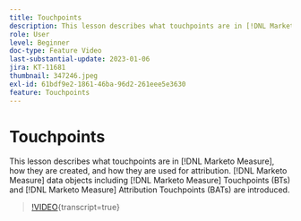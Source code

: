 ```yaml
---
title: Touchpoints
description: This lesson describes what touchpoints are in [!DNL Marketo Measure], how they are created, and how they are used for attribution. [!DNL Marketo Measure] data objects including [!DNL Marketo Measure] Touchpoints (BTs) and [!DNL Marketo Measure] Attribution Touchpoints (BATs) are introduced.
role: User
level: Beginner
doc-type: Feature Video
last-substantial-update: 2023-01-06
jira: KT-11681
thumbnail: 347246.jpeg
exl-id: 61bdf9e2-1861-46ba-96d2-261eee5e3630
feature: Touchpoints
---
```

# Touchpoints

This lesson describes what touchpoints are in [!DNL Marketo Measure], how they are created, and how they are used for attribution. [!DNL Marketo Measure] data objects including [!DNL Marketo Measure] Touchpoints (BTs) and [!DNL Marketo Measure] Attribution Touchpoints (BATs) are introduced.

>[!VIDEO](https://video.tv.adobe.com/v/347246/?learn=on){transcript=true}
